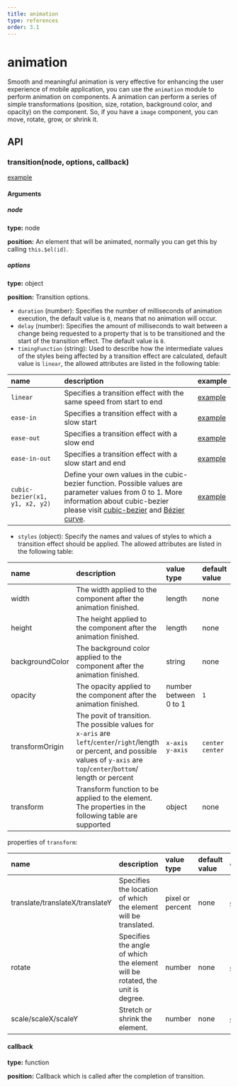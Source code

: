 ```yaml
---
title: animation
type: references
order: 3.1
---
```


# animation

Smooth and meaningful animation is very effective for enhancing the user experience of mobile application, you can use the `animation` module to perform animation on components. A animation can perform a series of simple transformations  (position, size, rotation, background color, and opacity) on the component. So, if you have a `image` component, you can move, rotate, grow, or shrink it.

## API
### transition(node, options, callback)

[example](http://dotwe.org/5be74019d5e510fa95c5dedec24f7ce5)

#### Arguments
##### node    

**type:** node

**position:** An element that will be animated, normally you can get this by calling `this.$el(id)`.   

##### options    

**type:** object   

**position:** Transition options.    
- `duration` (number): Specifies the number of milliseconds of animation execution, the default value is `0`, means that no animation will occur.    
- `delay` (number): Specifies the amount of milliseconds to wait between a change being requested to a property that is to be transitioned and the start of the transition effect. The default value is `0`.   
- `timingFunction` (string): Used to describe how the intermediate values of the styles being affected by a transition effect are calculated, default value is `linear`, the allowed attributes are listed in the following table:    

|name|description|example|
|:--|:--|:--|
|`linear`|Specifies a transition effect with the same speed from start to end|[example](http://dotwe.org/d71491ded2bede32df3e8b44b53d5e4f)|
|`ease-in`|Specifies a transition effect with a slow start|[example](http://dotwe.org/23b104f833039f263957481f2e2c40c9)|
|`ease-out`|Specifies a transition effect with a slow end|[example](http://dotwe.org/04dab95e073a2c3a808e6b01fc20e996)|
|`ease-in-out`|Specifies a transition effect with a slow start and end|[example](http://dotwe.org/fc37ec17d215e786ce336a00457489e3)|
|`cubic-bezier(x1, y1, x2, y2)`|Define your own values in the cubic-bezier function. Possible values are parameter values from 0 to 1. More information about cubic-bezier please visit [cubic-bezier](http://cubic-bezier.com/) and [Bézier curve](https://en.wikipedia.org/wiki/B%C3%A9zier_curve).|[example](http://dotwe.org/95d8f15d0014c31d3a1d15728313f2a5)|    

- `styles` (object): Specify the names and values of styles to which a transition effect should be applied. The allowed attributes are listed in the following table:        

| name | description | value type | default value |example|
| :--- | :--- | :--- | :--- |:---|
|width|The width applied to the component after the animation finished.|length|none|[example](http://dotwe.org/b599d273f996cfdcbeca7bd5c828ca90)|    
|height|The height applied to the component after the animation finished.|length|none|[example](http://dotwe.org/d0b1ccadf386ba00960d0c8340c682e5)|    
|backgroundColor|The background color applied to the component after the animation finished.|string|none|[example](http://dotwe.org/f4616ee18f6042b63a8fdcd2816b1712)|
|opacity|The opacity applied to the component after the animation finished.|number between 0 to 1|`1`|[example](http://dotwe.org/f94394173301db83ae6e66d1330a0d0b)|
|transformOrigin|The povit of transition. The possible values for `x-aris` are `left`/`center`/`right`/length or percent, and possible values of `y-axis` are `top`/`center`/`bottom`/ length or percent|`x-axis y-axis`|`center center`|[example](http://dotwe.org/de43f5a47de230dd531797458bf7fd3c)|
|transform|Transform function to be applied to the element. The properties in the following table are supported|object|none|[example](http://dotwe.org/cfc0388441f5a53a73335885006c13e7)|

properties of `transform`:    

| name | description | value type | default value |example|
| :--- | :--- | :--- | :--- |:---|
|translate/translateX/translateY|Specifies the location of which the element will be translated.|pixel or percent|none|[example](http://dotwe.org/6638e66e296723bbef3e59c83b2b5003)|
|rotate|Specifies the angle of which the element will be rotated, the unit is degree.|number|none|[example](http://dotwe.org/ba9e9920594d9388744b2bd0d1b7695d)|
|scale/scaleX/scaleY|Stretch or shrink the element.|number|none|[example](http://dotwe.org/14b42dde6583ab222bd2b7ed08f241c8)|    

#### callback    
**type:** function

**position:** Callback which is called after the completion of transition.